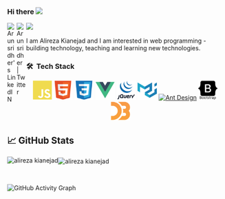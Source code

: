 ### Hi there <img src="https://media.giphy.com/media/hvRJCLFzcasrR4ia7z/giphy.gif" width="25px">

<a href="#">
  <img align="left" alt="Arunsridher's LinkedIN" width="22px" src="https://raw.githubusercontent.com/peterthehan/peterthehan/master/assets/linkedin.svg" />
</a>
<a href="#">
  <img align="left" alt="Arunsridher | Twitter" width="22px" src="https://raw.githubusercontent.com/peterthehan/peterthehan/master/assets/twitter.svg" />
</a>

![](https://visitor-badge.glitch.me/badge?page_id=arunsridher)

I am Alireza Kianejad and I am interested in web programming - building technology, teaching and learning new technologies.

### 🛠 &nbsp;Tech Stack
<p align="center">
  <a target="_blank" href="https://javascript.info/"><img
      src="https://raw.githubusercontent.com/devicons/devicon/master/icons/javascript/javascript-plain.svg"
      alt="Javascript" width="45" height="45" /></a>
  <a target="_blank" href="https://www.w3schools.com/html/"><img
      src="https://raw.githubusercontent.com/devicons/devicon/master/icons/html5/html5-original.svg" alt="HTML"
      width="45" height="45" /></a>
  <a target="_blank" href="https://www.w3schools.com/css/"><img
      src="https://raw.githubusercontent.com/devicons/devicon/master/icons/css3/css3-original.svg" alt="CSS" width="45"
      height="45" /></a>
  <a target="_blank" href="https://vuejs.org/"><img
      src="https://raw.githubusercontent.com/devicons/devicon/master/icons/vuejs/vuejs-original.svg" alt="vueJs"
      width="45" height="45" /></a>
  <a target="_blank" href="https://jquery.com/"><img
      src="https://raw.githubusercontent.com/devicons/devicon/master/icons/jquery/jquery-original-wordmark.svg"
      alt="jQuery" width="45" height="45" /></a>
  <a target="_blank" href="https://material-ui.com/"><img
      src="https://raw.githubusercontent.com/devicons/devicon/master/icons/materialui/materialui-original.svg"
      alt="Material-UI" width="45" height="45" /></a>
  <a target="_blank" href="https://ant.design/"><img
      src="https://gw.alipayobjects.com/zos/rmsportal/KDpgvguMpGfqaHPjicRK.svg" alt="Ant Design" width="45"
      height="45" /></a>
  <a target="_blank" href="https://getbootstrap.com/"><img
      src="https://raw.githubusercontent.com/devicons/devicon/master/icons/bootstrap/bootstrap-plain-wordmark.svg"
      alt="Bootstrap" width="45" height="45" /></a>
  <a target="_blank" href="https://d3js.org/"><img
      src="https://raw.githubusercontent.com/devicons/devicon/master/icons/d3js/d3js-plain.svg" alt="D3JS" width="45"
      height="45" /></a>
</p>

## &#x1f4c8; GitHub Stats

<p align="left"><img align="left" src="https://github-readme-stats.vercel.app/api/top-langs?username=kianejad&show_icons=true&locale=en&layout=compact&theme=radical" alt="alireza kianejad" /></p>

 
 <p><img align="center" src="https://github-readme-streak-stats.herokuapp.com/?user=kianejad&theme=radical" alt="alireza kianejad" /></p>
 
 <br />
 
![GitHub Activity Graph](https://activity-graph.herokuapp.com/graph?username=kianejad&bg_color=000000&color=4fff67&line=4fff67&point=ffffff&area=true&hide_border=true)  
